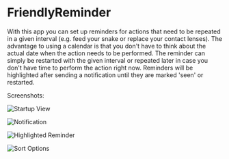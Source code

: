 # FriendlyReminder

With this app you can set up reminders for actions that need to be repeated in a given interval 
(e.g. feed your snake or replace your contact lenses). The advantage to using a calendar is 
that you don't have to think about the actual date when the action needs to be performed. The reminder can simply be restarted 
with the given interval or repeated later in case you don't have time to perform the action right now. 
Reminders will be highlighted after sending a notification until they are marked 'seen' or restarted.


Screenshots:

![Startup View](screenshots/screenshot1.png)

![Notification](screenshots/screenshot2.png)

![Highlighted Reminder](screenshots/screenshot3.png)

![Sort Options](screenshots/screenshot4.png)




